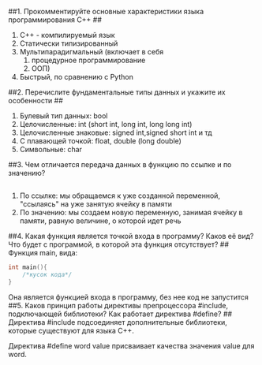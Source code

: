 ##1. Прокомментируйте основные характеристики языка программирования C++ ##
1. C++ - компилируемый язык
2. Статически типизированный 
3. Мультипарадигмальный (включает в себя  
   1. процедурное программирование
   2. ООП)
4. Быстрый, по сравнению с Python

##2. Перечислите фундаментальные типы данных и укажите их особенности ##
1. Булевый тип данных: bool
2. Целочисленные: int (short int, long int, long long int)
3. Целочисленные знаковые: signed int,signed short int и тд
4. С плавающей точкой: float, double (long double)
5. Символьные: char

##3. Чем отличается передача данных в функцию по ссылке и по значению?
##
1. По ссылке: мы обращаемся к уже созданной переменной, "ссылаясь" на уже занятую ячейку в памяти
2. По значению: мы создаем новую переменную, занимая ячейку в памяти, равную величине, о которой идет речь 

##4. Какая функция является точкой входа в программу? Каков её вид? Что будет с программой, в которой эта функция отсутствует? ##
Функция main, вида:
```c++
int main(){
    /*кусок кода*/
}
```
Она является функцией входа в программу, без нее код не запустится
##5. Каков принцип работы директивы препроцессора #include, подключающей библиотеки? Как работает директива #define? ##
Директива #include <something> подсоединяет дополнительные библиотеки, которые существуют для языка С++. 

Директива #define word value присваивает качества значения value для word.